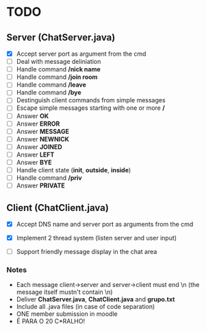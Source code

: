 # TODO

## Server (ChatServer.java)

- [X] Accept server port as argument from the cmd
- [ ] Deal with message deliniation
- [ ] Handle command **/nick name**
- [ ] Handle command **/join room**
- [ ] Handle command **/leave**
- [ ] Handle command **/bye**
- [ ] Destinguish client commands from simple messages
- [ ] Escape simple messages starting with one or more **/**
- [ ] Answer **OK**
- [ ] Answer **ERROR**
- [ ] Answer **MESSAGE**
- [ ] Answer **NEWNICK**
- [ ] Answer **JOINED**
- [ ] Answer **LEFT**
- [ ] Answer **BYE**
- [ ] Handle client state (**init**, **outside**, **inside**)
- [ ] Handle command **/priv**
- [ ] Answer **PRIVATE**

## Client (ChatClient.java)

- [X] Accept DNS name and server port as arguments from the cmd
- [X] Implement 2 thread system (listen server and user input)
- [ ] Support friendly message display in the chat area


### Notes

* Each message client->server and server->client must end \n (the message itself mustn't contain \n)
* Deliver **ChatServer.java**, **ChatClient.java** and **grupo.txt**
* Include all .java files (in case of code separation)
* ONE member submission in moodle
* É PARA O 20 C*RALHO!